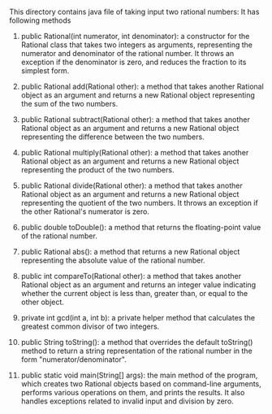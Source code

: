 This directory contains java file of taking input two rational numbers:
It has following methods
1. public Rational(int numerator, int denominator): a constructor for the Rational class that takes two integers as arguments, representing the numerator and denominator of the rational number. It throws an exception if the denominator is zero, and reduces the fraction to its simplest form.

2. public Rational add(Rational other): a method that takes another Rational object as an argument and returns a new Rational object representing the sum of the two numbers.

3. public Rational subtract(Rational other): a method that takes another Rational object as an argument and returns a new Rational object representing the difference between the two numbers.

4. public Rational multiply(Rational other): a method that takes another Rational object as an argument and returns a new Rational object representing the product of the two numbers.

5. public Rational divide(Rational other): a method that takes another Rational object as an argument and returns a new Rational object representing the quotient of the two numbers. It throws an exception if the other Rational's numerator is zero.

6. public double toDouble(): a method that returns the floating-point value of the rational number.

7. public Rational abs(): a method that returns a new Rational object representing the absolute value of the rational number.

8. public int compareTo(Rational other): a method that takes another Rational object as an argument and returns an integer value indicating whether the current object is less than, greater than, or equal to the other object.

9. private int gcd(int a, int b): a private helper method that calculates the greatest common divisor of two integers.

10. public String toString(): a method that overrides the default toString() method to return a string representation of the rational number in the form "numerator/denominator".

11. public static void main(String[] args): the main method of the program, which creates two Rational objects based on command-line arguments, performs various operations on them, and prints the results. It also handles exceptions related to invalid input and division by zero.
